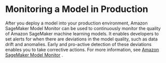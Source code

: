 # Monitoring a Model in Production<a name="how-it-works-model-monitor"></a>

After you deploy a model into your production environment, Amazon SageMaker Model Monitor can be used to continuously monitor the quality of Amazon SageMaker machine learning models\. It enables developers to set alerts for when there are deviations in the model quality, such as data drift and anomalies\. Early and pro\-active detection of these deviations enables you to take corrective actions\. For more information, see [Amazon SageMaker Model Monitor](model-monitor.md) \.